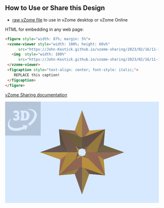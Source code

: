 
## How to Use or Share this Design

 - [raw vZome file](<https://raw.githubusercontent.com/John-Kostick/vzome-sharing/main/2023/02/16/11-16-43-4-Triangles-recovered+-White/4-Triangles-recovered+-White.vZome>) to use in vZome desktop or vZome Online
 
 HTML for embedding in any web page:
 ```html
<figure style="width: 87%; margin: 5%">
  <vzome-viewer style="width: 100%; height: 60vh"
       src="https://John-Kostick.github.io/vzome-sharing/2023/02/16/11-16-43-4-Triangles-recovered+-White/4-Triangles-recovered+-White.vZome" >
    <img  style="width: 100%"
       src="https://John-Kostick.github.io/vzome-sharing/2023/02/16/11-16-43-4-Triangles-recovered+-White/4-Triangles-recovered+-White.png" >
  </vzome-viewer>
  <figcaption style="text-align: center; font-style: italic;">
     REPLACE this caption!
  </figcaption>
</figure>
 ```

[vZome Sharing documentation](https://vzome.github.io/vzome/sharing.html#how-it-works)

![Image](<4-Triangles-recovered+-White.png>)

